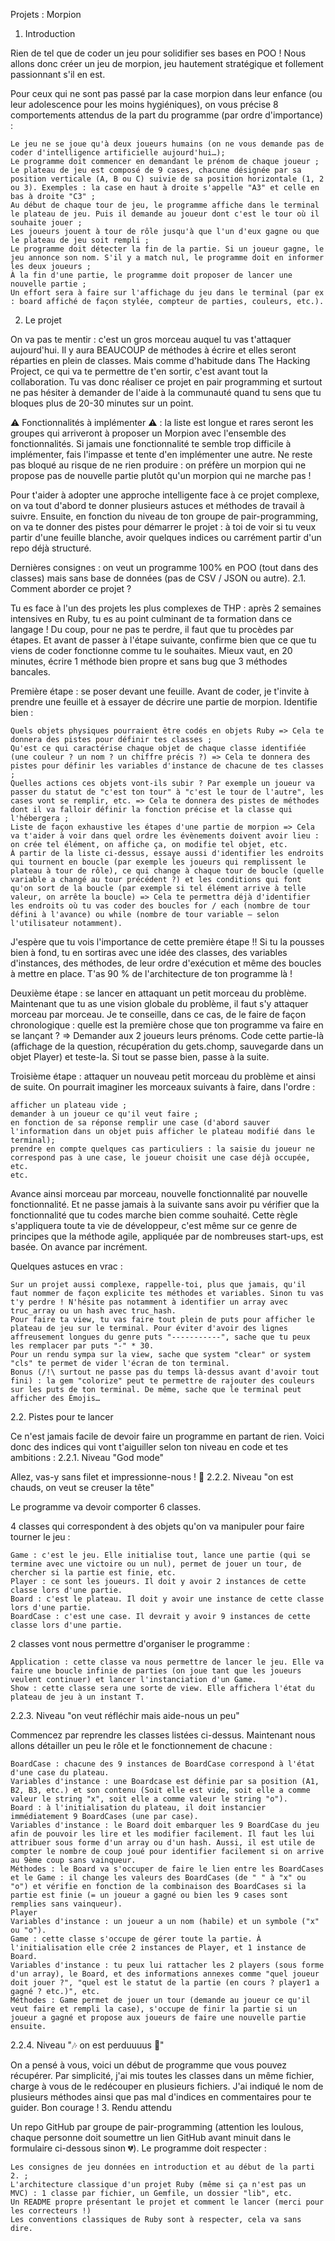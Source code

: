 Projets : Morpion
1. Introduction

Rien de tel que de coder un jeu pour solidifier ses bases en POO ! Nous allons donc créer un jeu de morpion, jeu hautement stratégique et follement passionnant s'il en est.

Pour ceux qui ne sont pas passé par la case morpion dans leur enfance (ou leur adolescence pour les moins hygiéniques), on vous précise 8 comportements attendus de la part du programme (par ordre d'importance) :

    Le jeu ne se joue qu'à deux joueurs humains (on ne vous demande pas de coder d'intelligence artificielle aujourd'hui…);
    Le programme doit commencer en demandant le prénom de chaque joueur ;
    Le plateau de jeu est composé de 9 cases, chacune désignée par sa position verticale (A, B ou C) suivie de sa position horizontale (1, 2 ou 3). Exemples : la case en haut à droite s'appelle "A3" et celle en bas à droite "C3" ;
    Au début de chaque tour de jeu, le programme affiche dans le terminal le plateau de jeu. Puis il demande au joueur dont c'est le tour où il souhaite jouer ;
    Les joueurs jouent à tour de rôle jusqu'à que l'un d'eux gagne ou que le plateau de jeu soit rempli ;
    Le programme doit détecter la fin de la partie. Si un joueur gagne, le jeu annonce son nom. S'il y a match nul, le programme doit en informer les deux joueurs ;
    À la fin d'une partie, le programme doit proposer de lancer une nouvelle partie ;
    Un effort sera à faire sur l'affichage du jeu dans le terminal (par ex : board affiché de façon stylée, compteur de parties, couleurs, etc.).

2. Le projet

On va pas te mentir : c'est un gros morceau auquel tu vas t'attaquer aujourd'hui. Il y aura BEAUCOUP de méthodes à écrire et elles seront réparties en plein de classes. Mais comme d'habitude dans The Hacking Project, ce qui va te permettre de t'en sortir, c'est avant tout la collaboration. Tu vas donc réaliser ce projet en pair programming et surtout ne pas hésiter à demander de l'aide à la communauté quand tu sens que tu bloques plus de 20-30 minutes sur un point.

⚠ Fonctionnalités à implémenter ⚠ : la liste est longue et rares seront les groupes qui arriveront à proposer un Morpion avec l'ensemble des fonctionnalités. Si jamais une fonctionnalité te semble trop difficile à implémenter, fais l'impasse et tente d'en implémenter une autre. Ne reste pas bloqué au risque de ne rien produire : on préfère un morpion qui ne propose pas de nouvelle partie plutôt qu'un morpion qui ne marche pas !

Pour t'aider à adopter une approche intelligente face à ce projet complexe, on va tout d'abord te donner plusieurs astuces et méthodes de travail à suivre. Ensuite, en fonction du niveau de ton groupe de pair-programming, on va te donner des pistes pour démarrer le projet : à toi de voir si tu veux partir d'une feuille blanche, avoir quelques indices ou carrément partir d'un repo déjà structuré.

Dernières consignes : on veut un programme 100% en POO (tout dans des classes) mais sans base de données (pas de CSV / JSON ou autre).
2.1. Comment aborder ce projet ?

Tu es face à l'un des projets les plus complexes de THP : après 2 semaines intensives en Ruby, tu es au point culminant de ta formation dans ce langage ! Du coup, pour ne pas te perdre, il faut que tu procèdes par étapes. Et avant de passer à l'étape suivante, confirme bien que ce que tu viens de coder fonctionne comme tu le souhaites. Mieux vaut, en 20 minutes, écrire 1 méthode bien propre et sans bug que 3 méthodes bancales.

Première étape : se poser devant une feuille. Avant de coder, je t'invite à prendre une feuille et à essayer de décrire une partie de morpion. Identifie bien :

    Quels objets physiques pourraient être codés en objets Ruby => Cela te donnera des pistes pour définir tes classes ;
    Qu'est ce qui caractérise chaque objet de chaque classe identifiée (une couleur ? un nom ? un chiffre précis ?) => Cela te donnera des pistes pour définir les variables d'instance de chacune de tes classes ;
    Quelles actions ces objets vont-ils subir ? Par exemple un joueur va passer du statut de "c'est ton tour" à "c'est le tour de l'autre", les cases vont se remplir, etc. => Cela te donnera des pistes de méthodes dont il va falloir définir la fonction précise et la classe qui l'hébergera ;
    Liste de façon exhaustive les étapes d'une partie de morpion => Cela va t'aider à voir dans quel ordre les évènements doivent avoir lieu : on crée tel élément, on affiche ça, on modifie tel objet, etc.
    À partir de la liste ci-dessus, essaye aussi d'identifier les endroits qui tournent en boucle (par exemple les joueurs qui remplissent le plateau à tour de rôle), ce qui change à chaque tour de boucle (quelle variable a changé au tour précédent ?) et les conditions qui font qu'on sort de la boucle (par exemple si tel élément arrive à telle valeur, on arrête la boucle) => Cela te permettra déjà d'identifier les endroits où tu vas coder des boucles for / each (nombre de tour défini à l'avance) ou while (nombre de tour variable – selon l'utilisateur notamment).

J'espère que tu vois l'importance de cette première étape !! Si tu la pousses bien à fond, tu en sortiras avec une idée des classes, des variables d'instances, des méthodes, de leur ordre d'exécution et même des boucles à mettre en place. T'as 90 % de l'architecture de ton programme là !

Deuxième étape : se lancer en attaquant un petit morceau du problème. Maintenant que tu as une vision globale du problème, il faut s'y attaquer morceau par morceau. Je te conseille, dans ce cas, de le faire de façon chronologique : quelle est la première chose que ton programme va faire en se lançant ? => Demander aux 2 joueurs leurs prénoms. Code cette partie-là (affichage de la question, récupération du gets.chomp, sauvegarde dans un objet Player) et teste-la. Si tout se passe bien, passe à la suite.

Troisième étape : attaquer un nouveau petit morceau du problème et ainsi de suite. On pourrait imaginer les morceaux suivants à faire, dans l'ordre :

    afficher un plateau vide ;
    demander à un joueur ce qu'il veut faire ;
    en fonction de sa réponse remplir une case (d'abord sauver l'information dans un objet puis afficher le plateau modifié dans le terminal);
    prendre en compte quelques cas particuliers : la saisie du joueur ne correspond pas à une case, le joueur choisit une case déjà occupée, etc.
    etc.

Avance ainsi morceau par morceau, nouvelle fonctionnalité par nouvelle fonctionnalité. Et ne passe jamais à la suivante sans avoir pu vérifier que la fonctionnalité que tu codes marche bien comme souhaité. Cette règle s'appliquera toute ta vie de développeur, c'est même sur ce genre de principes que la méthode agile, appliquée par de nombreuses start-ups, est basée. On avance par incrément.

Quelques astuces en vrac :

    Sur un projet aussi complexe, rappelle-toi, plus que jamais, qu'il faut nommer de façon explicite tes méthodes et variables. Sinon tu vas t'y perdre ! N'hésite pas notamment à identifier un array avec truc_array ou un hash avec truc_hash.
    Pour faire ta view, tu vas faire tout plein de puts pour afficher le plateau de jeu sur le terminal. Pour éviter d'avoir des lignes affreusement longues du genre puts "-----------", sache que tu peux les remplacer par puts "-" * 30.
    Pour un rendu sympa sur la view, sache que system "clear" or system "cls" te permet de vider l'écran de ton terminal.
    Bonus (/!\ surtout ne passe pas du temps là-dessus avant d'avoir tout fini) : la gem "colorize" peut te permettre de rajouter des couleurs sur les puts de ton terminal. De même, sache que le terminal peut afficher des Émojis…

2.2. Pistes pour te lancer

Ce n'est jamais facile de devoir faire un programme en partant de rien. Voici donc des indices qui vont t'aiguiller selon ton niveau en code et tes ambitions :
2.2.1. Niveau "God mode"

Allez, vas-y sans filet et impressionne-nous ! 🤩
2.2.2. Niveau "on est chauds, on veut se creuser la tête"

Le programme va devoir comporter 6 classes.

4 classes qui correspondent à des objets qu'on va manipuler pour faire tourner le jeu :

    Game : c'est le jeu. Elle initialise tout, lance une partie (qui se termine avec une victoire ou un nul), permet de jouer un tour, de chercher si la partie est finie, etc.
    Player : ce sont les joueurs. Il doit y avoir 2 instances de cette classe lors d'une partie.
    Board : c'est le plateau. Il doit y avoir une instance de cette classe lors d'une partie.
    BoardCase : c'est une case. Il devrait y avoir 9 instances de cette classe lors d'une partie.

2 classes vont nous permettre d'organiser le programme :

    Application : cette classe va nous permettre de lancer le jeu. Elle va faire une boucle infinie de parties (on joue tant que les joueurs veulent continuer) et lancer l'instanciation d'un Game.
    Show : cette classe sera une sorte de view. Elle affichera l'état du plateau de jeu à un instant T.

2.2.3. Niveau "on veut réfléchir mais aide-nous un peu"

Commencez par reprendre les classes listées ci-dessus. Maintenant nous allons détailler un peu le rôle et le fonctionnement de chacune :

    BoardCase : chacune des 9 instances de BoardCase correspond à l'état d'une case du plateau.
    Variables d'instance : une Boardcase est définie par sa position (A1, B2, B3, etc.) et son contenu (Soit elle est vide, soit elle a comme valeur le string "x", soit elle a comme valeur le string "o").
    Board : à l'initialisation du plateau, il doit instancier immédiatement 9 BoardCases (une par case).
    Variables d'instance : le Board doit embarquer les 9 BoardCase du jeu afin de pouvoir les lire et les modifier facilement. Il faut les lui attribuer sous forme d'un array ou d'un hash. Aussi, il est utile de compter le nombre de coup joué pour identifier facilement si on arrive au 9ème coup sans vainqueur.
    Méthodes : le Board va s'occuper de faire le lien entre les BoardCases et le Game : il change les valeurs des BoardCases (de " " à "x" ou "o") et vérifie en fonction de la combinaison des BoardCases si la partie est finie (= un joueur a gagné ou bien les 9 cases sont remplies sans vainqueur).
    Player
    Variables d'instance : un joueur a un nom (habile) et un symbole ("x" ou "o").
    Game : cette classe s'occupe de gérer toute la partie. À l'initialisation elle crée 2 instances de Player, et 1 instance de Board.
    Variables d'instance : tu peux lui rattacher les 2 players (sous forme d'un array), le Board, et des informations annexes comme "quel joueur doit jouer ?", "quel est le statut de la partie (en cours ? player1 a gagné ? etc.)", etc.
    Méthodes : Game permet de jouer un tour (demande au joueur ce qu'il veut faire et rempli la case), s'occupe de finir la partie si un joueur a gagné et propose aux joueurs de faire une nouvelle partie ensuite.

2.2.4. Niveau "🎶 on est perduuuus 🎵"

On a pensé à vous, voici un début de programme que vous pouvez récupérer. Par simplicité, j'ai mis toutes les classes dans un même fichier, charge à vous de le redécouper en plusieurs fichiers.
J'ai indiqué le nom de plusieurs méthodes ainsi que pas mal d'indices en commentaires pour te guider. Bon courage !
3. Rendu attendu

Un repo GitHub par groupe de pair-programming (attention les loulous, chaque personne doit soumettre un lien GitHub avant minuit dans le formulaire ci-dessous sinon 💔).
Le programme doit respecter :

    Les consignes de jeu données en introduction et au début de la parti 2. ;
    L'architecture classique d'un projet Ruby (même si ça n'est pas un MVC) : 1 classe par fichier, un Gemfile, un dossier "lib", etc.
    Un README propre présentant le projet et comment le lancer (merci pour les correcteurs !)
    Les conventions classiques de Ruby sont à respecter, cela va sans dire.